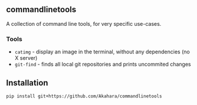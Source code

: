 ## commandlinetools

A collection of command line tools, for very specific use-cases.

### Tools

- `catimg` - display an image in the terminal, without any dependencies (no X server)
- `git-find` - finds all local git repositories and prints uncommited changes

## Installation

```bash
pip install git+https://github.com/Akahara/commandlinetools
```